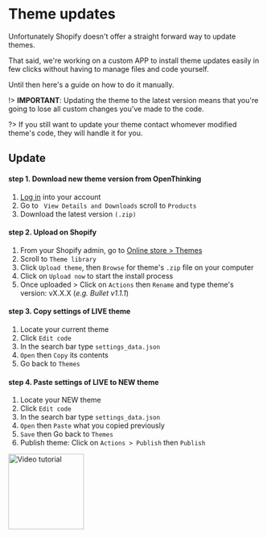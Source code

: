 # Theme updates
Unfortunately Shopify doesn't offer a straight forward way to update themes.

That said, we're working on a custom APP to install theme updates easily in few clicks without having to manage files and code yourself.

Until then here's a guide on how to do it manually.

!> __IMPORTANT__: Updating the theme to the latest version means that you're going to lose all custom changes you've made to the code.

?> If you still want to update your theme contact whomever modified theme's code, they will handle it for you.

## Update

#### step 1. Download new theme version from OpenThinking
1. [Log in](https://openthinking.net/account/?ref=ghsb) into your account
1. Go to ` View Details and Downloads` scroll to `Products`
1. Download the latest version `(.zip)`

#### step 2. Upload on Shopify
1. From your Shopify admin, go to [Online store > Themes](https://www.shopify.com/admin/themes?ref=OpenThinking)
1. Scroll to `Theme library`
1. Click `Upload theme`, then `Browse` for theme's `.zip` file on your computer
1. Click on `Upload now` to start the install process
1. Once uploaded > Click on `Actions` then `Rename` and type theme's version: vX.X.X (_e.g. Bullet v1.1.1_)

#### step 3. Copy settings of LIVE theme
1. Locate your current theme
1. Click `Edit code`
1. In the search bar type `settings_data.json`
1. `Open` then `Copy` its contents
1. Go back to `Themes`

#### step 4. Paste settings of LIVE to NEW theme
1. Locate your NEW theme
1. Click `Edit code`
1. In the search bar type `settings_data.json`
1. `Open` then `Paste` what you copied previously
1. `Save` then Go back to `Themes`
1. Publish theme: Click on `Actions > Publish` then `Publish`

[<img src="https://raw.githubusercontent.com/openxthinking/master-docs/master/docs/_media/vta.svg" alt="Video tutorial" loading=lazy width=150>](video#update-theme)

